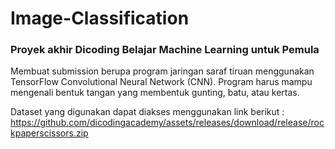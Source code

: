 # Image-Classification

### Proyek akhir Dicoding Belajar Machine Learning untuk Pemula </br>

Membuat submission berupa program jaringan saraf tiruan menggunakan TensorFlow Convolutional Neural Network (CNN). Program harus mampu mengenali bentuk tangan yang membentuk gunting, batu, atau kertas.</br>


Dataset yang digunakan dapat diakses menggunakan link berikut : https://github.com/dicodingacademy/assets/releases/download/release/rockpaperscissors.zip
